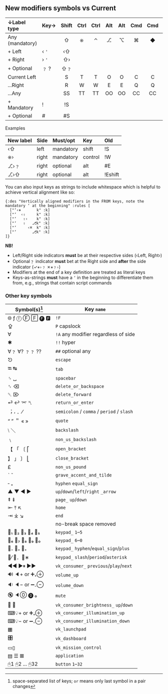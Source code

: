 ## New modifiers symbols vs Current
  |↓Label type    	| Key→	|Shift	|Ctrl	|Ctrl	|Alt 	|Alt 	|Cmd 	|Cmd 	|Cmd 	|
  |:--------------	| :-  	|  :-:	| :-:	| :-:	| :-:	| :-:	| :-:	| :-:	| :-:	|
  |Any (mandatory)	|     	| ⇧   	|  ⎈ 	| ⌃  	|  ⎇ 	| ⌥  	| ⌘  	| ◆  	| ❖  	|
  |+ Left         	|‹ `'`	| ‹⇧  	|    	|    	|    	|    	|    	|    	|    	|
  |+ Right        	|› `'`	| ⇧›  	|    	|    	|    	|    	|    	|    	|    	|
  |+ Optional     	|﹖ ?  	|   ⇧﹖	|    	|    	|    	|    	|    	|    	|    	|
  |Current Left   	|     	| S   	|  T 	| T  	|  O 	| O  	|  C 	| C  	| C  	|
  |...Right       	|     	| R   	|  W 	| W  	|  E 	| E  	|  Q 	| Q  	| Q  	|
  |...Any         	|     	| SS  	|  TT	| TT 	|  OO	| OO 	|  CC	| CC 	| CC 	|
  |+ Mandatory    	|!    	| !S  	|    	|    	|    	|    	|    	|    	|    	|
  |+ Optional     	|#    	| #S  	|    	|    	|    	|    	|    	|    	|    	|

Examples

  |New label      	| Side 	| Must/opt 	| Key    	|Old     	|
  |:--------------	| :-   	|  :-      	| :-     	| :-     	|
  |‹⇧             	| left 	| mandatory	| shift  	| !S     	|
  |⎈›             	| right	| mandatory	| control	| !W     	|
  |⎇›﹖            	| right	| optional 	| alt    	| #E     	|
  |⎇›⇧            	| right	| optional 	| alt    	| !Eshift	|

You can also input keys as strings to include whitespace which is helpful to achieve vertical alignment like so:
```edn
{:des "Vertically aligned modifiers in the FROM keys, note the mandatory ‘ at the beginning" :rules [
  ["‘‹⎈       k" :k]
  ["‘  ‹⇧     k" :k]
  ["‘   ⇧›    k" :k]
  ["‘   ⇧   ⎇k" :k]
  ["‘     ‹⌘  k" :k]
  ["‘       ⎇k" :k]
]}
```

__NB!__

  - Left/Right side indicators __must__ be at their respective sides (‹Left, Right›)
  - Optional﹖ indicator __must__ bet at the Right side and __after__ the side indicator (✓`⎈›﹖` ✗`⎈﹖›`)
  - Modifiers at the end of a key definition are treated as literal keys
  - Keys-as-strings __must__ have a `‘` in the beginning to differentiate them from, e.g., strings that contain script commands

### Other key symbols

  |Symbol(s)[^1] 	|Key `name`                                	|
  |---------     	|--------                                  	|
  |🌐 ƒ ⓕ Ⓕ 🄵 🅕 🅵 	|`!F`                                      	|
  |⇪             	|`P`  capslock                             	|
  |∀             	|`!A` any modifier regardless of side      	|
  |✱             	|`!!` hyper                                	|
  |∀﹖ ∀? ﹖﹖ ??   	|`##` optional any                         	|
  |⎋             	|`escape`                                  	|
  |⭾ ↹           	|`tab`                                     	|
  |␠ ␣           	|`spacebar`                                	|
  |␈ ⌫           	|`delete_or_backspace`                     	|
  |␡ ⌦           	|`delete_forward`                          	|
  |⏎ ↩ ⌤ ␤       	|`return_or_enter`                         	|
  |︔ ⸴ ．⁄        	|`semicolon` / `comma` / `period` / `slash`	|
  |“ ” ＂ « »     	|`quote`                                   	|
  |⧵ ＼           	|`backslash`                               	|
  |﹨             	|`non_us_backslash`                        	|
  |【 「 〔 ⎡       	|`open_bracket`                            	|
  |】 」 〕 ⎣       	|`close_bracket`                           	|
  |£             	|`non_us_pound`                            	|
  |ˋ ˜           	|`grave_accent_and_tilde`                  	|
  |‐ ₌           	|`hyphen` `equal_sign`                     	|
  |▲ ▼ ◀ ▶       	|`up`/`down`/`left`/`right` `_arrow`
  |⇞ ⇟           	|`page_` `up`/`down`                    	|
  |⇤ ⤒ ↖         	|`home`                                 	|
  |⇥ ⤓ ↘         	|`end`                                  	|
  | ` `          	|no-break space removed                 	|
  |🔢₁ 🔢₂ 🔢₃ 🔢₄ 🔢₅	|`keypad_` `1`–`5`                      	|
  |🔢₆ 🔢₇ 🔢₈ 🔢₉ 🔢₀	|`keypad_` `6`–`0`                      	|
  |🔢₋ 🔢₌ 🔢₊      	|`keypad_` `hyphen`/`equal_sign`/`plus` 	|
  |🔢⁄ 🔢．🔢∗       	|`keypad_` `slash`/`period`/`asterisk`  	|
  |◀◀ ▶⏸ ▶▶      	|`vk_consumer_` `previous`/`play`/`next`	|
  |🔊 🔈+ or ➕₊⊕   	|`volume_up`                            	|
  |🔉 🔈− or ➖₋⊖   	|`volume_down`                          	|
  |🔇 🔈⓪ ⓿ ₀      	|`mute`                                 	|
  |🔆 🔅           	|`vk_consumer_brightness_` `up`/`down`  	|
  |⌨💡+ or ➕₊⊕    	|`vk_consumer_illumination_up`          	|
  |⌨💡− or ➖₋⊖    	|`vk_consumer_illumination_down`        	|
  |▦             	|`vk_launchpad`                         	|
  |🎛             	|`vk_dashboard`                         	|
  |▭▯            	|`vk_mission_control`                   	|
  |▤ ☰ 𝌆         	|`application`                          	|
  |🖰1 🖰2 ... 🖰32 	|`button` `1`–`32`                      	|

[^1]: space-separated list of keys; `or` means only last symbol in a pair changes

